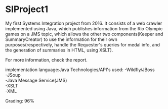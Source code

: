 # SIProject1
My first Systems Integration project from 2016. It consists of a web crawler implemented using Java, which publishes information from the Rio Olympic games on a JMS topic, which allows the other two components(Keeper and SummaryCreator) to use the information for their own purposes(respectively, handle the Requester's queries for medal info, and the generation of summaries in HTML, using XSLT).

For more information, check the report.

implementation language:Java
Technologies/API's used:
-Wildfly/JBoss  
-JSoup  
-Java Message Service(JMS)  
-XSLT  
-XML  

Grading: 96%
